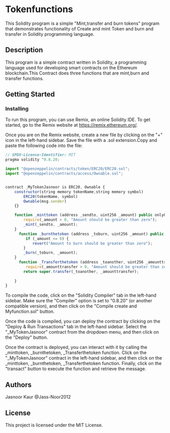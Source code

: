 # Tokenfunctions
This Solidity program is a simple "Mint,transfer and burn tokens" program that demonstrates functionality of Create and mint Token and burn and transfer  in Solidity programming language.
## Description

This program is a simple contract written in Solidity, a programming language used for developing smart contracts on the Ethereum blockchain.This Contract does three functions that are mint,burn and transfer functions.

## Getting Started
### Installing

To run this program, you can use Remix, an online Solidity IDE. To get started, go to the Remix website at https://remix.ethereum.org/.

Once you are on the Remix website, create a new file by clicking on the "+" icon in the left-hand sidebar. Save the file with a .sol extension.Copy and paste the following code into the file:

```javascript
// SPDX-License-Identifier: MIT
pragma solidity ^0.8.20;

import "@openzeppelin/contracts/token/ERC20/ERC20.sol";
import "@openzeppelin/contracts/access/Ownable.sol";


contract _MyTokenJasnoor is ERC20, Ownable {
    constructor(string memory tokenName,string memory symbol)
        ERC20(tokenName, symbol)
        Ownable(msg.sender)
    {}

    function _minttoken (address _sendto, uint256 _amount) public onlyOwner {
        require(_amount > 0, "Amount should be greater than zero");
        _mint(_sendto, _amount);
    }
      function _burnthetoken (address _toburn, uint256 _amount) public  {  
         if (_amount <= 0) {
            revert("Amount to burn should be greater than zero");
        }
        _burn(_toburn, _amount);
    }
      function _Transferthetoken (address _toanother, uint256 _amounttransfer) public returns (bool) {
         require(_amounttransfer > 0, "Amount should be greater than zero");
        return super.transfer(_toanother, _amounttransfer);
        
    }               
}
```
To compile the code, click on the "Solidity Compiler" tab in the left-hand sidebar. Make sure the "Compiler" option is set to "0.8.20" (or another compatible version), and then click on the "Compile create and Myfunction.sol" button.

Once the code is compiled, you can deploy the contract by clicking on the "Deploy & Run Transactions" tab in the left-hand sidebar. Select the "_MyTokenJasnoor" contract from the dropdown menu, and then click on the "Deploy" button.

Once the contract is deployed, you can interact with it by calling the _minttoken, _burnthetoken, _Transferthetoken function. Click on the "_MyTokenJasnoor" contract in the left-hand sidebar, and then click on the  _minttoken, _burnthetoken, _Transferthetoken  function. Finally, click on the "transact" button to execute the function and retrieve the message.

## Authors

Jasnoor Kaur @Jass-Noor2012


## License

This project is licensed under the MIT License.
